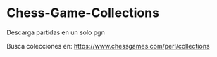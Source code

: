 # Chess-Game-Collections

Descarga partidas en un solo pgn

Busca colecciones en: https://www.chessgames.com/perl/collections
